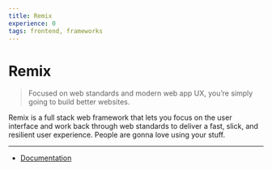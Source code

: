 ```yaml
---
title: Remix
experience: 0
tags: frontend, frameworks
---
```


# Remix

> Focused on web standards and modern web app UX, you’re simply going to build
> better websites.

Remix is a full stack web framework that lets you focus on the user interface
and work back through web standards to deliver a fast, slick, and resilient user
experience. People are gonna love using your stuff.

---

- [Documentation](https://remix.run/)
